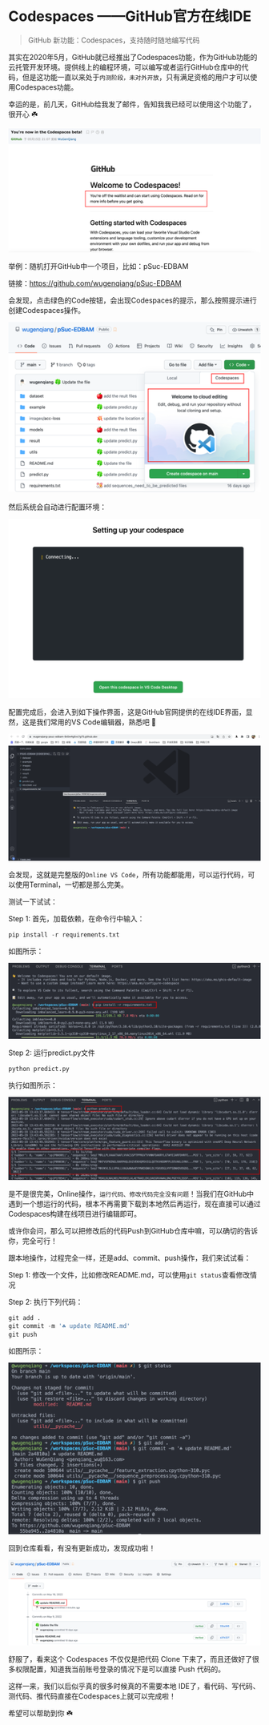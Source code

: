 # Codespaces ——GitHub官方在线IDE

> GitHub 新功能：Codespaces，支持随时随地编写代码

其实在2020年5月，GitHub就已经推出了Codespaces功能，作为GitHub功能的云托管开发环境。提供线上的编程环境，可以编写或者运行GitHub仓库中的代码，但是这功能一直以来处于`内测阶段，未对外开放`，只有满足资格的用户才可以使用Codespaces功能。

幸运的是，前几天，GitHub给我发了邮件，告知我我已经可以使用这个功能了，很开心 ☘️

![](../images/20220519-03-codespaces.png)

举例：随机打开GitHub中一个项目，比如：pSuc-EDBAM

链接：https://github.com/wugenqiang/pSuc-EDBAM

会发现，点击绿色的Code按钮，会出现Codespaces的提示，那么按照提示进行创建Codespaces操作。

![](../images/20220519-04-codespaces.png)

然后系统会自动进行配置环境：

![](../images/20220519-05-codespaces.png)

配置完成后，会进入到如下操作界面，这是GitHub官网提供的在线IDE界面，显然，这是我们常用的VS Code编辑器，熟悉吧 🌾

![](../images/20220519-06-codespaces.png)

会发现，这就是完整版的`Online VS Code`，所有功能都能用，可以运行代码，可以使用Terminal，一切都是那么完美。

测试一下试试：

Step 1: 首先，加载依赖，在命令行中输入：

```python
pip install -r requirements.txt
```

如图所示：

![](../images/20220519-07-codespaces.png)

Step 2: 运行predict.py文件

```python
python predict.py
```

执行如图所示：

![](../images/20220519-08-codespaces.png)

是不是很完美，Online操作，`运行代码、修改代码完全没有问题`！当我们在GitHub中遇到一个想运行的代码，根本不再需要下载到本地然后再运行，现在直接可以通过Codespaces构建在线项目进行编辑即可。

或许你会问，那么可以把修改后的代码Push到GitHub仓库中嘛，可以确切的告诉你，完全可行！

跟本地操作，过程完全一样，还是add、commit、push操作，我们来试试看：

Step 1: 修改一个文件，比如修改README.md，可以使用`git status`查看修改情况

Step 2: 执行下列代码：

```python
git add .
git commit -m '☘️ update README.md'
git push
```

如图所示：

![](../images/20220519-09-codespaces.png)

回到仓库看看，有没有更新成功，发现成功啦！

![](../images/20220519-10-codespaces.png)

舒服了，看来这个 Codespaces 不仅仅是把代码 Clone 下来了，而且还做好了很多权限配置，知道我当前账号登录的情况下是可以直接 Push 代码的。

这样一来，我们以后似乎真的很多时候真的不需要本地 IDE了，看代码、写代码、测代码、推代码直接在Codespaces上就可以完成啦！

希望可以帮助到你 ☘️

